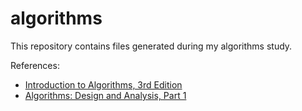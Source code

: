 # algorithms

This repository contains files generated during my algorithms study.

References:
- [Introduction to Algorithms, 3rd Edition](http://www.amazon.com/Introduction-Algorithms-Edition-Thomas-Cormen/dp/0262033844)
- [Algorithms: Design and Analysis, Part 1](https://class.coursera.org/algo-009)
